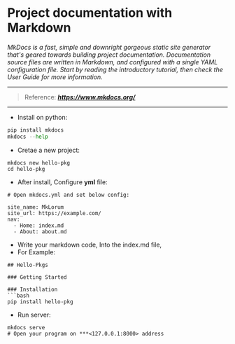 # Project documentation with Markdown

_MkDocs is a fast, simple and downright gorgeous static site generator that's geared towards building project documentation. 
Documentation source files are written in Markdown, and configured with a single YAML configuration file. 
Start by reading the introductory tutorial, then check the User Guide for more information._

---
  > Reference: _**<https://www.mkdocs.org/>**_

---
* Install on python:

```python
pip install mkdocs
mkdocs --help
```

* Cretae a new project:
```
mkdocs new hello-pkg
cd hello-pkg
```

* After install, Configure **yml** file:

```
# Open mkdocs.yml and set below config:

site_name: MkLorum
site_url: https://example.com/
nav:
  - Home: index.md
  - About: about.md
```

* Write your markdown code, Into the index.md file,
* For Example:
```
## Hello-Pkgs

### Getting Started

### Installation
```bash
pip install hello-pkg
```
* Run server:
```
mkdocs serve
# Open your program on ***<127.0.0.1:8000> address
```






